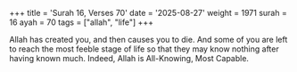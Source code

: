 +++
title = 'Surah 16, Verses 70'
date = '2025-08-27'
weight = 1971
surah = 16
ayah = 70
tags = ["allah", "life"]
+++

Allah has created you, and then causes you to die. And some of you are left to reach the most feeble stage of life so that they may know nothing after having known much. Indeed, Allah is All-Knowing, Most Capable.
